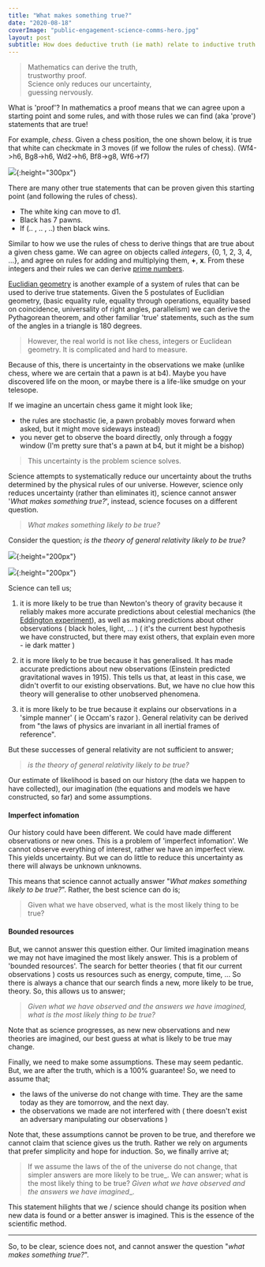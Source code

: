 ```yaml
---
title: "What makes something true?"
date: "2020-08-18"
coverImage: "public-engagement-science-comms-hero.jpg"
layout: post
subtitle: How does deductive truth (ie math) relate to inductive truth (ie science)?
---
```


<!-- a poem pointing out math->truth
science->likely to be true -->

> Mathematics can derive the truth,\
trustworthy proof.\
Science only reduces our uncertainty,\
guessing nervously.


What is 'proof'? In mathematics a proof means that we can agree upon a starting point and some rules, and with those rules we can find (aka 'prove') statements that are true!

For example, _chess_.
Given a chess position, the one shown below, it is true that white can checkmate in 3 moves (if we follow the rules of chess). (Wf4->h6, Bg8->h6, Wd2->h6, Bf8->g8, Wf6->f7)

![]({{site.baseurl}}/assets/what-makes-something-true/image.png){:height="300px"}

There are many other true statements that can be proven given this starting point (and following the rules of chess).

- The white king can move to d1.
- Black has 7 pawns.
- If (.. , .. , ..) then black wins.


Similar to how we use the rules of chess to derive things that are true about a given chess game. 
We can agree on objects called _integers_, {0, 1, 2, 3, 4, ...}, and agree on rules for adding and multiplying them, **+**, **x**. From these integers and their rules we can derive [prime numbers](https://en.wikipedia.org/wiki/Prime_number).

[Euclidian geometry](https://en.wikipedia.org/wiki/Euclidean_geometry) is another example of a system of rules that can be used to derive true statements. 
Given the 5 postulates of Euclidian geometry, (basic equality rule, equality through operations, equality based on coincidence, universality of right angles, parallelism) we can derive the Pythagorean theorem, and other familiar 'true' statements, such as the sum of the angles in a triangle is 180 degrees.

> However, the real world is not like chess, integers or Euclidean geometry.
It is complicated and hard to measure. 

Because of this, there is uncertainty in the observations we make (unlike chess, where we are certain that a pawn is at b4).
Maybe you have discovered life on the moon, or maybe there is a life-like smudge on your telesope.

If we imagine an uncertain chess game it might look like;

- the rules are stochastic (ie, a pawn probably moves forward when asked, but it might move sideways instead)
- you never get to observe the board directly, only through a foggy window (I'm pretty sure that's a pawn at b4, but it might be a bishop)

<!-- why can we not make claims with certainty anymore? -->

> This uncertainty is the problem science solves. 

Science attempts to systematically reduce our uncertainty about the truths determined by the physical rules of our universe. However, science only reduces uncertainty (rather than eliminates it), science cannot answer '_What makes something true?_', instead, science focuses on a different question.

> _What makes something likely to be true?_

Consider the question; _is the theory of general relativity likely to be true?_

![]({{site.baseurl}}/assets/what-makes-something-true/einstein-s-theory-of-relativity.jpg){:height="200px"}

![]({{site.baseurl}}/assets/what-makes-something-true/189-1896015_law-of-gravity-equation.png){:height="200px"}

Science can tell us;

1. it is more likely to be true than Newton's theory of gravity because it reliably makes more accurate predictions about celestial mechanics (the [Eddington experiment](https://en.wikipedia.org/wiki/Eddington_experiment)), as well as making predictions about other observations ( black holes, light, ... ) ( it's the current best hypothesis we have constructed, but there may exist others, that explain even more - ie dark matter )

2. it is more likely to be true because it has generalised. It has made accurate predictions about new observations (Einstein predicted gravitational waves in 1915). This tells us that, at least in this case, we didn't overfit to our existing observations. But, we have no clue how this theory will generalise to other unobserved phenomena.

3. it is more likely to be true because it explains our observations in a 'simple manner' ( ie Occam's razor ). General relativity can be derived from "the laws of physics are invariant in all inertial frames of reference".

But these successes of general relativity are not sufficient to answer; 

> _is the theory of general relativity likely to be true?_ 

Our estimate of likelihood is based on our history (the data we happen to have collected), our imagination (the equations and models we have constructed, so far) and some assumptions.

#### Imperfect infomation

Our history could have been different. We could have made different observations or new ones. This is a problem of 'imperfect infomation'. We cannot observe everything of interest, rather we have an imperfect view. This yields uncertainty. But we can do little to reduce this uncertainty as there will always be unknown unknowns.

This means that science cannot actually answer "_What makes something likely to be true?_". Rather, the best science can do is;

> Given what we have observed, what is the most likely thing to be true?

<!-- (and how hard have we tried to find new data?) -->

#### Bounded resources

But, we cannot answer this question either. Our limited imagination means we may not have imagined the most likely answer. This is a problem of 'bounded resources'. The search for better theories ( that fit our current observations ) costs us resources such as energy, compute, time, ... So there is always a chance that our search finds a new, more likely to be true, theory. So, this allows us to answer;

> _Given what we have observed and the answers we have imagined, what is the most likely thing to be true?_

Note that as science progresses, as new new observations and new theories are imagined, our best guess at what is likely to be true may change.

Finally, we need to make some assumptions. These may seem pedantic. But, we are after the truth, which is a 100% guarantee! So, we need to assume that;

- the laws of the universe do not change with time. They are the same today as they are tomorrow, and the next day.
- the observations we made are not interfered with ( there doesn't exist an adversary manipulating our observations )

Note that, these assumptions cannot be proven to be true, and therefore we cannot claim that science gives us the truth. Rather we rely on arguments that prefer simplicity and hope for induction. So, we finally arrive at;

> If we assume the laws of the of the universe do not change, that simpler answers are more likely to be true_. We can answer; what is the most likely thing to be true? _Given what we have observed and the answers we have imagined__.


This statement hilights that we / science should change its position when new data is found or a better answer is imagined. This is the essence of the scientific method.

* * *

So, to be clear, science does not, and cannot answer the question "_what makes something true?_".
